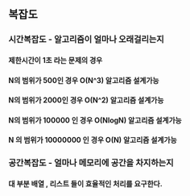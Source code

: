 ## 복잡도

### 시간복잡도 - 알고리즘이 얼마나 오래걸리는지 

#### 제한시간이 1초 라는 문제의 경우

#### N의 범위가 500인 경우 O(N^3) 알고리즘 설계가능 
#### N의 범위가 2000인 경우 O(N^2) 알고리즘 설계가능
#### N의 범위가 100000 인 경우 O(NlogN) 알고리즘 설계가능
#### N 의 범위가 10000000 인 경우 O(N) 알고리즘 설계가능 



### 공간복잡도 - 얼마나 메모리에 공간을 차지하는지

#### 대 부분 배열 , 리스트 들이 효율적인 처리를 요구한다.


